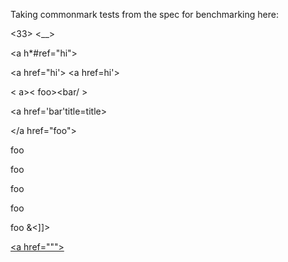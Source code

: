 Taking commonmark tests from the spec for benchmarking here:

<a><bab><c2c>

<a/><b2/>

<a  /><b2
data="foo" >

<a foo="bar" bam = 'baz <em>"</em>'
_boolean zoop:33=zoop:33 />

<33> <__>

<a h*#ref="hi">

<a href="hi'> <a href=hi'>

< a><
foo><bar/ >

<a href='bar'title=title>

</a>
</foo >

</a href="foo">

foo <!-- this is a
comment - with hyphen -->

foo <!-- not a comment -- two hyphens -->

foo <?php echo $a; ?>

foo <!ELEMENT br EMPTY>

foo <![CDATA[>&<]]>

<a href="&ouml;">

<a href="\*">

<a href="\"">
